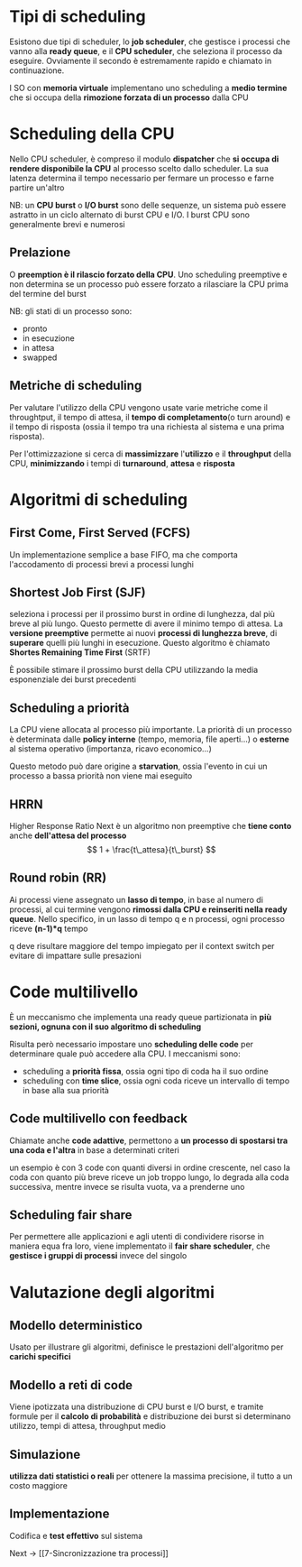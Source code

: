 # Tipi di scheduling
Esistono due tipi di scheduler, lo **job scheduler**, che gestisce i processi che vanno alla **ready queue**, e il **CPU scheduler**, che seleziona il processo da eseguire. Ovviamente il secondo è estremamente rapido e chiamato in continuazione.

I SO con **memoria virtuale** implementano uno scheduling a **medio termine** che si occupa della **rimozione forzata di un processo** dalla CPU


# Scheduling della CPU
Nello CPU scheduler, è compreso il modulo **dispatcher** che **si occupa di rendere disponibile la CPU** al processo scelto dallo scheduler. La sua latenza determina il tempo necessario per fermare un processo e farne partire un'altro

NB: un **CPU burst** o **I/O burst** sono delle sequenze, un sistema può essere astratto in un ciclo alternato di burst CPU e I/O. I burst CPU sono generalmente brevi e numerosi


## Prelazione
O **preemption è il rilascio forzato della CPU**. Uno scheduling preemptive e non determina se un processo può essere forzato a rilasciare la CPU prima del termine del burst

NB: gli stati di un processo sono:
- pronto
- in esecuzione
- in attesa
- swapped


## Metriche di scheduling
Per valutare l'utilizzo della CPU vengono usate varie metriche come il throughtput,
il tempo di attesa, il **tempo di completamento**(o turn around) e il tempo di risposta (ossia il tempo tra una richiesta al sistema e una prima risposta). 

Per l'ottimizzazione si cerca di **massimizzare** l'**utilizzo** e il **throughput** della CPU, **minimizzando** i tempi di **turnaround**, **attesa** e **risposta**


# Algoritmi di scheduling
## First Come, First Served (FCFS)
Un implementazione semplice a base FIFO, ma che comporta l'accodamento di processi brevi a processi lunghi


## Shortest Job First (SJF)
seleziona i processi per il prossimo burst in ordine di lunghezza, dal più breve al più lungo.  Questo permette di avere il minimo tempo di attesa.
La **versione preemptive** permette ai nuovi **processi di lunghezza breve**, di **superare** quelli più lunghi in esecuzione. Questo algoritmo è chiamato **Shortes Remaining Time First** (SRTF)

È possibile stimare il prossimo burst della CPU utilizzando la media esponenziale dei burst precedenti


## Scheduling a priorità
La CPU viene allocata al processo più importante. La priorità di un processo è determinata dalle **policy interne** (tempo, memoria, file aperti...) o **esterne** al sistema operativo (importanza, ricavo economico...)

Questo metodo può dare origine a **starvation**, ossia l'evento in cui un processo a bassa priorità non viene mai eseguito


## HRRN
Higher Response Ratio Next è un algoritmo non preemptive che **tiene conto** anche **dell'attesa del processo**
$$
1 + \frac{t\_attesa}{t\_burst}
$$

## Round robin (RR)
Ai processi viene assegnato un **lasso di tempo**, in base al numero di processi, al cui termine vengono **rimossi dalla CPU e reinseriti nella ready queue**. Nello specifico, in un lasso di tempo q e n processi, ogni processo riceve **(n-1)\*q** tempo

q deve risultare maggiore del tempo impiegato per il context switch per evitare di impattare sulle presazioni


# Code multilivello
È un meccanismo che implementa una ready queue partizionata in **più sezioni, ognuna con il suo algoritmo di scheduling**

Risulta però necessario impostare uno **scheduling delle code** per determinare quale può accedere alla CPU. I meccanismi sono:
- scheduling a **priorità fissa**, ossia ogni tipo di coda ha il suo ordine
- scheduling con **time slice**, ossia ogni coda riceve un intervallo di tempo in base alla sua priorità


## Code multilivello con feedback
Chiamate anche **code adattive**, permettono a **un processo di spostarsi tra una coda e l'altra** in base a determinati criteri

un esempio è con 3 code con quanti diversi in ordine crescente, nel caso la coda con quanto più breve riceve un job troppo lungo, lo degrada alla coda successiva, mentre invece se risulta vuota, va a prenderne uno


## Scheduling fair share
Per permettere alle applicazioni e agli utenti di condividere risorse in maniera equa fra loro, viene implementato il **fair share scheduler**, che **gestisce i gruppi di processi** invece del singolo


# Valutazione degli algoritmi
## Modello deterministico
Usato per illustrare gli algoritmi, definisce le prestazioni dell'algoritmo per **carichi specifici**

## Modello a reti di code
Viene ipotizzata una distribuzione di CPU burst e I/O burst, e tramite formule per il **calcolo di probabilità** e distribuzione dei burst si determinano utilizzo, tempi di attesa, throughput medio

## Simulazione
**utilizza dati statistici o reali** per ottenere la massima precisione, il tutto a un costo maggiore

## Implementazione
Codifica e **test effettivo** sul sistema


Next -> [[7-Sincronizzazione tra processi]]